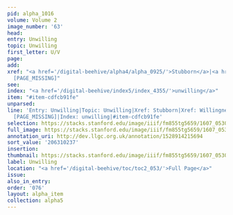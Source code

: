 ```yaml
---
pid: alpha_1016
volume: Volume 2
image_number: '63'
head:
entry: Unwilling
topic: Unwilling
first_letter: U/V
page:
add:
xref: "<a href='/digital-beehive/alpha4/alpha_0925/'>Stubborn</a>|<a href='/digital-beehive/alpha5/alpha_1041/'>Willingness</a>|782
  [PAGE_MISSING]"
see:
index: "<a href='/digital-beehive/index5/index_4355/'>unwilling</a>"
item: "#item-cdfcb91fe"
unparsed:
line: 'Entry: Unwilling|Topic: Unwilling|Xref: Stubborn|Xref: Willingness|Xref: 782
  [PAGE_MISSING]|Index: unwilling|#item-cdfcb91fe'
selection: https://stacks.stanford.edu/image/iiif/fm855tg5659/1607_0530/318,237,3046,432/full/0/default.jpg
full_image: https://stacks.stanford.edu/image/iiif/fm855tg5659/1607_0530/full/full/0/default.jpg
annotation_uri: http://dev.llgc.org.uk/annotation/1528914215694
sort_value: '206310237'
insertion:
thumbnail: https://stacks.stanford.edu/image/iiif/fm855tg5659/1607_0530/318,237,600,180/250,/0/default.jpg
label: Unwilling
location: "<a href='/digital-beehive/toc/toc2_053/'>Full Page</a>"
issue:
also_in_entry:
order: '076'
layout: alpha_item
collection: alpha5
---
```

